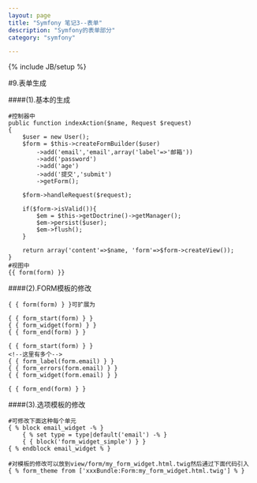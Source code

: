 ```yaml
---
layout: page
title: "Symfony 笔记3--表单"
description: "Symfony的表单部分"
category: "symfony"

---
```

{% include JB/setup %}

#9.表单生成

####(1).基本的生成

	#控制器中
	public function indexAction($name, Request $request)
    {
        $user = new User();
        $form = $this->createFormBuilder($user)
            ->add('email','email',array('label'=>'邮箱'))
            ->add('password')
            ->add('age')
            ->add('提交','submit')
            ->getForm();

        $form->handleRequest($request);

        if($form->isValid()){
            $em = $this->getDoctrine()->getManager();
            $em->persist($user);
            $em->flush();
        }

        return array('content'=>$name, 'form'=>$form->createView());
	}
	#视图中
	{{ form(form) }}

####(2).FORM模板的修改

	{ { form(form) } }可扩展为
	
	{ { form_start(form) } }
	{ { form_widget(form) } }
	{ { form_end(form) } }
	
	{ { form_start(form) } }
	<!--这里有多个-->
	{ { form_label(form.email) } }
	{ { form_errors(form.email) } }
	{ { form_widget(form.email) } }
	
	{ { form_end(form) } }

####(3).选项模板的修改
	
	#可修改下面这种每个单元
	{ % block email_widget -% }
		{ % set type = type|default('email') -% }
		{ { block('form_widget_simple') } }
	{ % endblock email_widget % }

	#对模板的修改可以放到view/form/my_form_widget.html.twig然后通过下面代码引入
	{ % form_theme from ['xxxBundle:Form:my_form_widget.html.twig'] % }